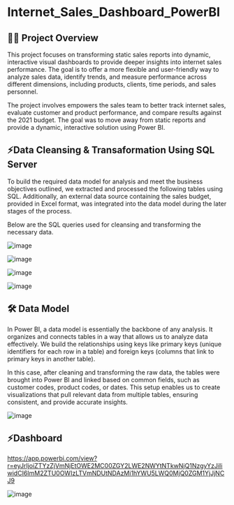 # Internet_Sales_Dashboard_PowerBI

👩‍💻 Project Overview
-----------------
This project focuses on transforming static sales reports into dynamic, interactive visual dashboards to provide deeper insights into internet sales performance. The goal is to offer a more flexible and user-friendly way to analyze sales data, identify trends, and measure performance across different dimensions, including products, clients, time periods, and sales personnel.

The project involves empowers the sales team to better track internet sales, evaluate customer and product performance, and compare results against the 2021 budget. The goal was to move away from static reports and provide a dynamic, interactive solution using Power BI.

⚡️Data Cleansing & Transaformation Using SQL Server
------------------------------------------------------
To build the required data model for analysis and meet the business objectives outlined, we extracted and processed the following tables using SQL.
Additionally, an external data source containing the sales budget, provided in Excel format, was integrated into the data model during the later stages of the process.

Below are the SQL queries used for cleansing and transforming the necessary data.

![image](https://github.com/user-attachments/assets/63a65be4-e212-4a96-97ad-7de2a4f76576)

![image](https://github.com/user-attachments/assets/dcdff800-6afa-44e7-9331-ef4b6092015a)

![image](https://github.com/user-attachments/assets/a64f1c22-df0a-4bbc-8c24-41d0f63e18eb)

![image](https://github.com/user-attachments/assets/caa45937-5db7-4038-93a3-5b1ec25faaa3)

🛠 Data Model
---------------
In Power BI, a data model is essentially the backbone of any analysis. It organizes and connects tables in a way that allows us to analyze data effectively. We build the relationships using keys like primary keys (unique identifiers for each row in a table) and foreign keys (columns that link to primary keys in another table).

In this case, after cleaning and transforming the raw data, the tables were brought into Power BI and linked based on common fields, such as customer codes, product codes, or dates. This setup enables us to create visualizations that pull relevant data from multiple tables, ensuring consistent, and provide accurate insights.

![image](https://github.com/user-attachments/assets/355e6943-2a52-4f93-9b24-0e4091e498e3)

⚡️Dashboard
----------------
https://app.powerbi.com/view?r=eyJrIjoiZTYzZjVmNjEtOWE2MC00ZGY2LWE2NWYtNTkwNjQ1NzgyYzJiIiwidCI6ImM2ZTU0OWIzLTVmNDUtNDAzMi1hYWU5LWQ0MjQ0ZGM1YjJjNCJ9


![image](https://github.com/user-attachments/assets/0058c4e4-5d92-465e-9fb8-a0d0c205a657)






